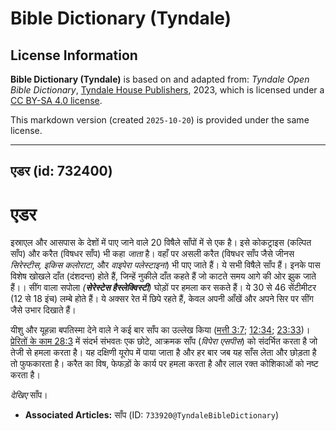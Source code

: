 # Bible Dictionary (Tyndale)

## License Information

**Bible Dictionary (Tyndale)** is based on and adapted from: _Tyndale Open Bible Dictionary_, [Tyndale House Publishers](https://tyndaleopenresources.com/), 2023, which is licensed under a [CC BY-SA 4.0 license](https://creativecommons.org/licenses/by-sa/4.0/legalcode.en).

This markdown version (created `2025-10-20`) is provided under the same license.



--------------------------------

## एडर (id: 732400)

एडर
===

इस्राएल और आसपास के देशों में पाए जाने वाले 20 विषैले साँपों में से एक है। इसे कोकट्राइस (कल्पित साँप) और करैत (विषधर साँप) भी कहा *जाता* है। वहाँ पर असली करैत (विषधर साँप जैसे जीनस *सिरेस्टीस, इकिस कलोराटा*, और *वाइपेरा पलेस्टाइना*) भी पाए जाते हैं। ये सभी विषैले साँप हैं। इनके पास विशेष खोखले दाँत (दंशदन्त) होते हैं, जिन्हें नुकीले दाँत कहते हैं जो काटते समय आगे की ओर झुक जाते हैं।। सींग वाला सपोला *(**सेरेस्टेस हैस्लेक्विस्टी**)* घोड़ों पर हमला कर सकते हैं। ये 30 से 46 सेंटीमीटर (12 से 18 इंच) लम्बे होते हैं। ये अक्सर रेत में छिपे रहते हैं, केवल अपनी आँखें और अपने सिर पर सींग जैसे उभार दिखाते हैं।

यीशु और यूहन्ना बपतिस्मा देने वाले ने कई बार साँप का उल्लेख किया ([मत्ती 3:7](https://ref.ly/Matt3:7); [12:34](https://ref.ly/Matt12:34); [23:33](https://ref.ly/Matt23:33))। [प्रेरितों के काम 28:3](https://ref.ly/Acts28:3) में संदर्भ संभवतः एक छोटे, आक्रमक साँप (*विपेरा एसपीस*) को संदर्भित करता है जो तेजी से हमला करता है। यह दक्षिणी यूरोप में पाया जाता है और हर बार जब यह साँस लेता और छोड़ता है तो फुफकारता है। करैत का विष, फेफड़ों के कार्य पर हमला करता है और लाल रक्त कोशिकाओं को नष्ट करता है।

*देखिए* साँप।

* **Associated Articles:** साँप (ID: `733920@TyndaleBibleDictionary`)

